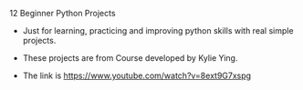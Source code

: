 12 Beginner Python Projects

- Just for learning, practicing and improving python skills with real simple projects.

- These projects are from Course developed by Kylie Ying. 

- The link is https://www.youtube.com/watch?v=8ext9G7xspg

